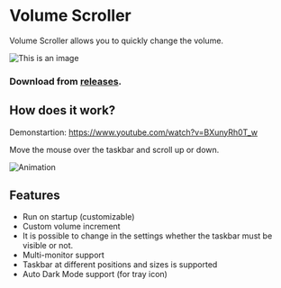 
# Volume Scroller
Volume Scroller allows you to quickly change the volume.

![This is an image](https://github.com/patrickiel/VolumeScroller/blob/main/icons/VolumeScroller_Logo_128.png) 

### Download from [releases](https://github.com/patrickiel/VolumeScroller/releases).

## How does it work?
Demonstartion: https://www.youtube.com/watch?v=BXunyRh0T_w

Move the mouse over the taskbar and scroll up or down.

![Animation](https://user-images.githubusercontent.com/86125971/123855566-58fba600-d920-11eb-899f-bd7fa2fd387a.png)

## Features
- Run on startup (customizable)
- Custom volume increment
- It is possible to change in the settings whether the taskbar must be visible or not.
- Multi-monitor support
- Taskbar at different positions and sizes is supported
- Auto Dark Mode support (for tray icon)
